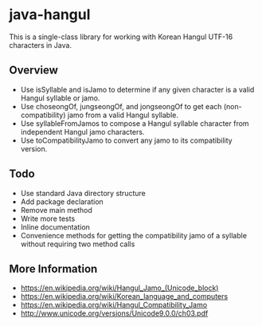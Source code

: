# java-hangul
This is a single-class library for working with Korean Hangul UTF-16 characters in Java.

## Overview
- Use isSyllable and isJamo to determine if any given character is a valid Hangul syllable or jamo.
- Use choseongOf, jungseongOf, and jongseongOf to get each (non-compatibility) jamo from a valid Hangul syllable.
- Use syllableFromJamos to compose a Hangul syllable character from independent Hangul jamo characters.
- Use toCompatibilityJamo to convert any jamo to its compatibility version.

## Todo
- Use standard Java directory structure
- Add package declaration
- Remove main method
- Write more tests
- Inline documentation
- Convenience methods for getting the compatibility jamo of a syllable without requiring two method calls

## More Information
- https://en.wikipedia.org/wiki/Hangul_Jamo_(Unicode_block)
- https://en.wikipedia.org/wiki/Korean_language_and_computers
- https://en.wikipedia.org/wiki/Hangul_Compatibility_Jamo
- http://www.unicode.org/versions/Unicode9.0.0/ch03.pdf
